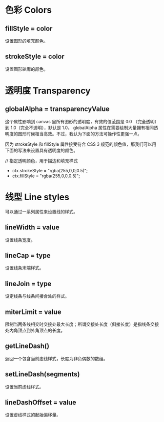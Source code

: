 # 色彩 Colors

## fillStyle = color
设置图形的填充颜色。
## strokeStyle = color
设置图形轮廓的颜色。

# 透明度 Transparency

## globalAlpha = transparencyValue
这个属性影响到 canvas 里所有图形的透明度，有效的值范围是 0.0 （完全透明）到 1.0（完全不透明），默认是 1.0。
globalAlpha 属性在需要绘制大量拥有相同透明度的图形时候相当高效。不过，我认为下面的方法可操作性更强一点。

因为 strokeStyle 和 fillStyle 属性接受符合 CSS 3 规范的颜色值，那我们可以用下面的写法来设置具有透明度的颜色。

// 指定透明颜色，用于描边和填充样式
* ctx.strokeStyle = "rgba(255,0,0,0.5)";
* ctx.fillStyle = "rgba(255,0,0,0.5)";

# 线型 Line styles
可以通过一系列属性来设置线的样式。

## lineWidth = value
设置线条宽度。
## lineCap = type
设置线条末端样式。
## lineJoin = type
设定线条与线条间接合处的样式。
## miterLimit = value
限制当两条线相交时交接处最大长度；所谓交接处长度（斜接长度）是指线条交接处内角顶点到外角顶点的长度。
## getLineDash()
返回一个包含当前虚线样式，长度为非负偶数的数组。
## setLineDash(segments)
设置当前虚线样式。
## lineDashOffset = value
设置虚线样式的起始偏移量。